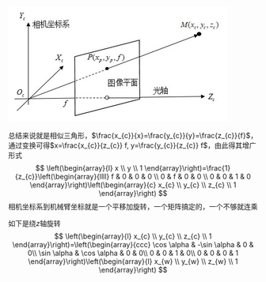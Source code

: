 ![img](media/transformation/v2-fc062f8ea80bec759403e46e601c58ed_1440w.jpg)

总结来说就是相似三角形，$\frac{x_{c}}{x}=\frac{y_{c}}{y}=\frac{z_{c}}{f}$，通过变换可得$x=\frac{x_{c}}{z_{c}} f, y=\frac{y_{c}}{z_{c}} f$，由此得其增广形式
$$
\left(\begin{array}{l}
x \\
y \\
1
\end{array}\right)=\frac{1}{z_{c}}\left(\begin{array}{llll}
f & 0 & 0 & 0 \\
0 & f & 0 & 0 \\
0 & 0 & 1 & 0
\end{array}\right)\left(\begin{array}{c}
x_{c} \\
y_{c} \\
z_{c} \\
1
\end{array}\right)
$$
相机坐标系到机械臂坐标就是一个平移加旋转，一个矩阵搞定的，一个不够就连乘

如下是绕$z$轴旋转
$$
\left(\begin{array}{l}
x_{c} \\
y_{c} \\
z_{c} \\
1
\end{array}\right)=\left(\begin{array}{ccc}
\cos \alpha & -\sin \alpha & 0 & 0\\
\sin \alpha & \cos \alpha & 0 & 0\\
0 & 0 & 1 & 0\\
0 & 0 & 0 & 1
\end{array}\right)\left(\begin{array}{l}
x_{w} \\
y_{w} \\
z_{w} \\
1
\end{array}\right)
$$